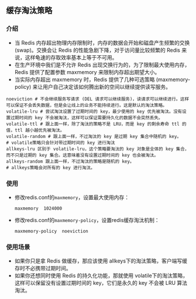 ## 缓存淘汰策略

### 介绍
* 当 Redis 内存超出物理内存限制时，内存的数据会开始和磁盘产生频繁的交换 (swap)。交换会让 Redis 的性能急剧下降，对于访问量比较频繁的 Redis 来说，这样龟速的存取效率基本上等于不可用。
* 在生产环境中我们是不允许 Redis 出现交换行为的，为了限制最大使用内存，Redis 提供了配置参数 maxmemory 来限制内存超出期望大小。 
* 当实际内存超出 maxmemory 时，Redis 提供了几种可选策略 (maxmemory-policy) 来让用户自己决定该如何腾出新的空间以继续提供读写服务。

```shell
noeviction # 不会继续服务写请求 (DEL 请求可以继续服务)，读请求可以继续进行。这样可以保证不会丢失数据，但是会让线上的业务不能持续进行。这是默认的淘汰策略。
volatile-lru # 尝试淘汰设置了过期时间的 key，最少使用的 key 优先被淘汰。没有设置过期时间的 key 不会被淘汰，这样可以保证需要持久化的数据不会突然丢失。
volatile-ttl # 跟上面一样，除了淘汰的策略不是 LRU，而是 key 的剩余寿命 ttl 的值，ttl 越小越优先被淘汰。
volatile-random # 跟上面一样，不过淘汰的 key 是过期 key 集合中随机的 key。
# volatile策略只会针对带过期时间的 key 进行淘汰
allkeys-lru 区别于 volatile-lru，这个策略要淘汰的 key 对象是全体的 key 集合，而不只是过期的 key 集合。这意味着没有设置过期时间的 key 也会被淘汰。
allkeys-random 跟上面一样，不过淘汰的策略是随机的 key。
# allkeys策略会对所有的 key 进行淘汰。
```
### 使用

* 修改redis.conf的`maxmemory`，设置最大使用内存：

  `maxmemory  1024000`

* 修改redis.conf的`maxmemory-policy`，设置redis缓存淘汰机制：

  `maxmemory-policy  noeviction`

### 使用场景

* 如果你只是拿 Redis 做缓存，那应该使用 allkeys下的淘汰策略，客户端写缓存时不必携带过期时间。
* 如果你还想同时使用 Redis 的持久化功能，那就使用 volatile下的淘汰策略，这样可以保留没有设置过期时间的 key，它们是永久的 key 不会被 LRU 算法淘汰。